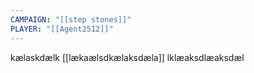 ```yaml
---
CAMPAIGN: "[[step stones]]"
PLAYER: "[[Agent2512]]"
---
```



kælaskdælk [[lækaælsdkælaksdæla]] lklæaksdlæaksdæl